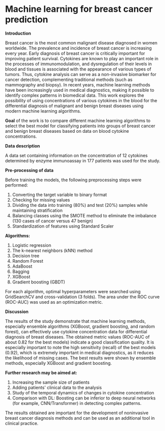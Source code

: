 #  Machine learning for breast cancer prediction
**Introduction**

Breast cancer is the most common malignant disease diagnosed in women worldwide. The prevalence and incidence of breast cancer is increasing every year. Early diagnosis of breast cancer is critically important for improving patient survival. Cytokines are known to play an important role in the processes of immunomodulation, and dysregulation of their levels in blood and tissues is associated with the appearance of various types of tumors. Thus, cytokine analysis can serve as a non-invasive biomarker for cancer detection, complementing traditional methods (such as mammography and biopsy). In recent years, machine learning methods have been increasingly used in medical diagnostics, making it possible to identify complex patterns in biomedical data. This work explores the possibility of using concentrations of various cytokines in the blood for the differential diagnosis of malignant and benign breast diseases using modern machine learning algorithms.

**Goal** of the work is to compare different machine learning algorithms to select the best model for classifying patients into groups of breast cancer and benign breast diseases based on data on blood cytokine concentrations.

**Data description**

A data set containing information on the concentration of 12 cytokines determined by enzyme immunoassay in 177 patients was used for the study.

**Pre-processing of data**

Before training the models, the following preprocessing steps were performed:
1. Converting the target variable to binary format
2. Checking for missing values
3. Dividing the data into training (80%) and test (20%) samples while maintaining stratification
4. Balancing classes using the SMOTE method to eliminate the imbalance (130 cases of cancer versus 47 benign)
5. Standardization of features using Standard Scaler

**Algorithms:**
1.	Logistic regression
2.	The k-nearest neighbors (kNN) method
3.	Decision tree
4.	Random Forest
5.	AdaBoost
6.	Bagging
7.	XGBoost
8.	Gradient boosting (GBDT)

For each algorithm, optimal hyperparameters were searched using GridSearchCV and cross-validation (3 folds). The area under the ROC curve (ROC-AUC) was used as an optimization metric.

**Discussion**

The results of the study demonstrate that machine learning methods, especially ensemble algorithms (XGBoost, gradient boosting, and random forest), can effectively use cytokine concentration data for differential diagnosis of breast diseases.
The obtained metric values (ROC-AUC of about 0.82 for the best models) indicate a good classification quality. It is especially important to note the high sensitivity (recall) of the best models (0.92), which is extremely important in medical diagnostics, as it reduces the likelihood of missing cases.
The best results were shown by ensemble methods, especially XGBoost and gradient boosting.

**Further research may be aimed at:**
1. Increasing the sample size of patients
2. Adding patients' clinical data to the analysis
3. Study of the temporal dynamics of changes in cytokine concentration
4. Comparison with DL: Boosting can be inferior to deep neural networks (for example, CNN/Transformer) in detecting complex patterns.

The results obtained are important for the development of noninvasive breast cancer diagnosis methods and can be used as an additional tool in clinical practice.
